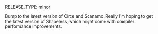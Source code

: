 RELEASE_TYPE: minor

Bump to the latest version of Circe and Scanamo.
Really I'm hoping to get the latest version of Shapeless, which might come with compiler performance improvements.